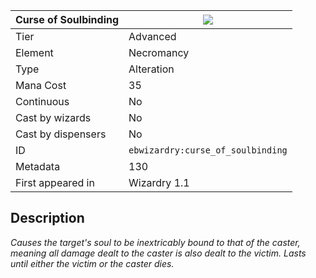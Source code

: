 | Curse of Soulbinding |![](https://github.com/Electroblob77/Wizardry/blob/1.12.2/src/main/resources/assets/ebwizardry/textures/spells/ebwizardry:curse_of_soulbinding.png)|
|---|---|
| Tier | Advanced |
| Element | Necromancy |
| Type | Alteration |
| Mana Cost | 35 |
| Continuous | No |
| Cast by wizards | No |
| Cast by dispensers | No |
| ID | `ebwizardry:curse_of_soulbinding` |
| Metadata | 130 |
| First appeared in | Wizardry 1.1 |
## Description
_Causes the target's soul to be inextricably bound to that of the caster, meaning all damage dealt to the caster is also dealt to the victim. Lasts until either the victim or the caster dies._